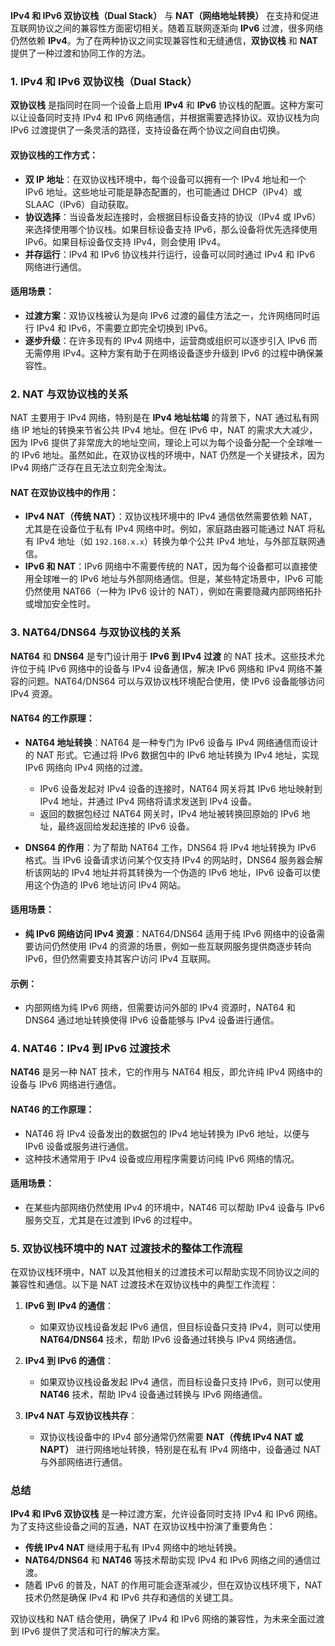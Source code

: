 **IPv4 和 IPv6 双协议栈（Dual Stack）** 与 **NAT（网络地址转换）** 在支持和促进互联网协议之间的兼容性方面密切相关。随着互联网逐渐向 **IPv6** 过渡，很多网络仍然依赖 **IPv4**。为了在两种协议之间实现兼容性和无缝通信，**双协议栈** 和 **NAT** 提供了一种过渡和协同工作的方法。

### 1. **IPv4 和 IPv6 双协议栈（Dual Stack）**

**双协议栈** 是指同时在同一个设备上启用 **IPv4** 和 **IPv6** 协议栈的配置。这种方案可以让设备同时支持 IPv4 和 IPv6 网络通信，并根据需要选择协议。双协议栈为向 IPv6 过渡提供了一条灵活的路径，支持设备在两个协议之间自由切换。

#### 双协议栈的工作方式：
- **双 IP 地址**：在双协议栈环境中，每个设备可以拥有一个 IPv4 地址和一个 IPv6 地址。这些地址可能是静态配置的，也可能通过 DHCP（IPv4）或 SLAAC（IPv6）自动获取。
- **协议选择**：当设备发起连接时，会根据目标设备支持的协议（IPv4 或 IPv6）来选择使用哪个协议栈。如果目标设备支持 IPv6，那么设备将优先选择使用 IPv6。如果目标设备仅支持 IPv4，则会使用 IPv4。
- **并存运行**：IPv4 和 IPv6 协议栈并行运行，设备可以同时通过 IPv4 和 IPv6 网络进行通信。

#### 适用场景：
- **过渡方案**：双协议栈被认为是向 IPv6 过渡的最佳方法之一，允许网络同时运行 IPv4 和 IPv6，不需要立即完全切换到 IPv6。
- **逐步升级**：在许多现有的 IPv4 网络中，运营商或组织可以逐步引入 IPv6 而无需停用 IPv4。这种方案有助于在网络设备逐步升级到 IPv6 的过程中确保兼容性。

### 2. **NAT 与双协议栈的关系**

NAT 主要用于 IPv4 网络，特别是在 **IPv4 地址枯竭** 的背景下，NAT 通过私有网络 IP 地址的转换来节省公共 IPv4 地址。但在 IPv6 中，NAT 的需求大大减少，因为 IPv6 提供了非常庞大的地址空间，理论上可以为每个设备分配一个全球唯一的 IPv6 地址。虽然如此，在双协议栈的环境中，NAT 仍然是一个关键技术，因为 IPv4 网络广泛存在且无法立刻完全淘汰。

#### NAT 在双协议栈中的作用：
- **IPv4 NAT（传统 NAT）**：双协议栈环境中的 IPv4 通信依然需要依赖 NAT，尤其是在设备位于私有 IPv4 网络中时。例如，家庭路由器可能通过 NAT 将私有 IPv4 地址（如 `192.168.x.x`）转换为单个公共 IPv4 地址，与外部互联网通信。
- **IPv6 和 NAT**：IPv6 网络中不需要传统的 NAT，因为每个设备都可以直接使用全球唯一的 IPv6 地址与外部网络通信。但是，某些特定场景中，IPv6 可能仍然使用 NAT66（一种为 IPv6 设计的 NAT），例如在需要隐藏内部网络拓扑或增加安全性时。

### 3. **NAT64/DNS64 与双协议栈的关系**

**NAT64** 和 **DNS64** 是专门设计用于 **IPv6 到 IPv4 过渡** 的 NAT 技术。这些技术允许位于纯 IPv6 网络中的设备与 IPv4 设备通信，解决 IPv6 网络和 IPv4 网络不兼容的问题。NAT64/DNS64 可以与双协议栈环境配合使用，使 IPv6 设备能够访问 IPv4 资源。

#### NAT64 的工作原理：
- **NAT64 地址转换**：NAT64 是一种专门为 IPv6 设备与 IPv4 网络通信而设计的 NAT 形式。它通过将 IPv6 数据包中的 IPv6 地址转换为 IPv4 地址，实现 IPv6 网络向 IPv4 网络的过渡。
    - IPv6 设备发起对 IPv4 设备的连接时，NAT64 网关将其 IPv6 地址映射到 IPv4 地址，并通过 IPv4 网络将请求发送到 IPv4 设备。
    - 返回的数据包经过 NAT64 网关时，IPv4 地址被转换回原始的 IPv6 地址，最终返回给发起连接的 IPv6 设备。

- **DNS64 的作用**：为了帮助 NAT64 工作，DNS64 将 IPv4 地址转换为 IPv6 格式。当 IPv6 设备请求访问某个仅支持 IPv4 的网站时，DNS64 服务器会解析该网站的 IPv4 地址并将其转换为一个伪造的 IPv6 地址，IPv6 设备可以使用这个伪造的 IPv6 地址访问 IPv4 网站。

#### 适用场景：
- **纯 IPv6 网络访问 IPv4 资源**：NAT64/DNS64 适用于纯 IPv6 网络中的设备需要访问仍然使用 IPv4 的资源的场景，例如一些互联网服务提供商逐步转向 IPv6，但仍然需要支持其客户访问 IPv4 互联网。

#### 示例：
- 内部网络为纯 IPv6 网络，但需要访问外部的 IPv4 资源时，NAT64 和 DNS64 通过地址转换使得 IPv6 设备能够与 IPv4 设备进行通信。

### 4. **NAT46：IPv4 到 IPv6 过渡技术**

**NAT46** 是另一种 NAT 技术，它的作用与 NAT64 相反，即允许纯 IPv4 网络中的设备与 IPv6 网络进行通信。

#### NAT46 的工作原理：
- NAT46 将 IPv4 设备发出的数据包的 IPv4 地址转换为 IPv6 地址，以便与 IPv6 设备或服务进行通信。
- 这种技术通常用于 IPv4 设备或应用程序需要访问纯 IPv6 网络的情况。

#### 适用场景：
- 在某些内部网络仍然使用 IPv4 的环境中，NAT46 可以帮助 IPv4 设备与 IPv6 服务交互，尤其是在过渡到 IPv6 的过程中。

### 5. **双协议栈环境中的 NAT 过渡技术的整体工作流程**

在双协议栈环境中，NAT 以及其他相关的过渡技术可以帮助实现不同协议之间的兼容性和通信。以下是 NAT 过渡技术在双协议栈中的典型工作流程：

1. **IPv6 到 IPv4 的通信**：
    - 如果双协议栈设备发起 IPv6 通信，但目标设备只支持 IPv4，则可以使用 **NAT64/DNS64** 技术，帮助 IPv6 设备通过转换与 IPv4 网络通信。

2. **IPv4 到 IPv6 的通信**：
    - 如果双协议栈设备发起 IPv4 通信，而目标设备只支持 IPv6，则可以使用 **NAT46** 技术，帮助 IPv4 设备通过转换与 IPv6 网络通信。

3. **IPv4 NAT 与双协议栈共存**：
    - 双协议栈设备中的 IPv4 部分通常仍然需要 **NAT（传统 IPv4 NAT 或 NAPT）** 进行网络地址转换，特别是在私有 IPv4 网络中，设备通过 NAT 与外部网络进行通信。

### 总结

**IPv4 和 IPv6 双协议栈** 是一种过渡方案，允许设备同时支持 IPv4 和 IPv6 网络。为了支持这些设备之间的互通，NAT 在双协议栈中扮演了重要角色：

- **传统 IPv4 NAT** 继续用于私有 IPv4 网络中的地址转换。
- **NAT64/DNS64** 和 **NAT46** 等技术帮助实现 IPv4 和 IPv6 网络之间的通信过渡。
- 随着 IPv6 的普及，NAT 的作用可能会逐渐减少，但在双协议栈环境下，NAT 技术仍然是确保 IPv4 和 IPv6 共存和通信的关键工具。

双协议栈和 NAT 结合使用，确保了 IPv4 和 IPv6 网络的兼容性，为未来全面过渡到 IPv6 提供了灵活和可行的解决方案。
